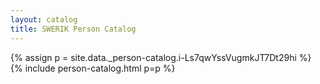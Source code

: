 ```yaml
---
layout: catalog
title: SWERIK Person Catalog
---
```

{% assign p = site.data._person-catalog.i-Ls7qwYssVugmkJT7Dt29hi %}
{% include person-catalog.html p=p %}

